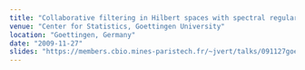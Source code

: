 ```yaml
---
title: "Collaborative filtering in Hilbert spaces with spectral regularization"
venue: "Center for Statistics, Goettingen University"
location: "Goettingen, Germany"
date: "2009-11-27"
slides: "https://members.cbio.mines-paristech.fr/~jvert/talks/091127goettingen/goettingen.pdf"
---
```

